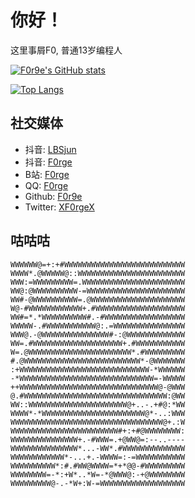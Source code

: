 # 你好！

这里事屑F0, 普通13岁编程人

[![F0r9e's GitHub stats](https://github-readme-stats.vercel.app/api?username=F0r9e&show_icons=true&hide=contribs,prs)](#)

[![Top Langs](https://github-readme-stats.vercel.app/api/top-langs/?username=F0r9e&layout=compact)](#)

## 社交媒体

+ 抖音: [LBSjun](https://douyin.com/user/MS4wLjABAAAA761wz67ULCRwFYYDM45B3szmfeqKRg74c0KPxaIQVOo)
+ 抖音: [F0rge](https://douyin.com/user/MS4wLjABAAAAUML18B7oC3lyzUV-3InaQOsskF4_l8E7j7ie_Ff_3ZI)
+ B站: [F0rge](https://space.bilibili.com/1877686494)
+ QQ: [F0rge](https://qm.qq.com/cgi-bin/qm/qr?k=7XY3rxX6fQnuCo0lOGhJlHUJEG7wGRa9&noverify=0)
+ Github: [F0r9e](https://github.com/F0r9e)
+ Twitter: [XF0rgeX](https://twitter.com/XF0rgeX)

## 咕咕咕

```
WWWWWW@=+:+#WWWWWWWWWWWWWWWWWWWWWWWWWWW
WWWW*.@WWWWW@::WWWWWWWWWWWWWWWWWWWWWWWW
WWW:=WWWWWWWWW=.WWWWWWWWWWWWWWWWWWWWWWW
WW@:@WWWWWWWWWW-=WWWWWWWWWWWWWWWWWWWWWW
WW#-@WWWWWWWWWW=.@WWWWWWWWWWWWWWWWWWWWW
W@-#WWWWWWWWWWWW+.#WWWWWWWWWWWWWWWWWWWW
WW#=*.*WWWWWWWWWW#.-#WWWWWWWWWWWWWWWWWW
WWWWW-.#WWWWWWWWWWW@:.=WWWWWWWWWWWWWWWW
WWW@.-@WWWWWWWWWWWWWWW#-:@WWWWWWWWWWWWW
WW=.#WWWWWWWWWWWWWWWWWWWW+.#WWWWWWWWWWW
W=.@WWWWWWWWWWWWWWWWWWWWWWW*.#WWWWWWWWW
#.@WWWWWWWWWWWWWWWWWWWWWWWWWW*-@WWWWWWW
:+WWWWWWWWWWWWWWWWWWWWWWWWWWWWW-*WWWWWW
-*WWWWWWWWWWWWWWWWWWWWWWWWWWWWWW=-WWWWW
++WWWWWWWWWWWWWWWWWWWWWWWWWWWWWWW@-@WWW
@.#WWWWWWWWWWWWWWWWWWWWWWWWWWWWWWWW:@WW
WW::WWWWWWWWWWWWWWWWWWWWWW@+..-.+#@:*WW
WWWW*-*WWWWWWWWWWWWWWWWWWWWWWW@*-..:WWW
WWWWWWWWWWWWWWWWWWWWWWWWWWWWWWWWWW@+.:W
WWWWWWWWWWWWWWWWWWWWWWWW#+:+#@WWWWWWWW:
WWWWWWWWWWWWWWW+.-#WWW=.+@WW@=:--..----
WWWWWWWWWWWWWWW*...-WW*.#WWWWWWWWWWWWWW
WWWWWWWWWWWW*-...+.-WWWW=:-=WWWWWWWWWWW
WWWWWWWWWW*:#.#WW@WWWW=*+*@@-#WWWWWWWWW
WWWWWWWW=-*:+W*..*W=-*@WWW@:-+@WWWWWWWW
WWWWWWWWW@-.-*W+:W-=WWWWWWWWWWWWWWWWWWW
```
